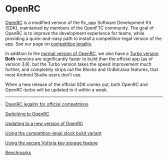 # OpenRC

[OpenRC](https://github.com/OpenFTC/OpenRC) is a modified version of the ftc_app Software Development Kit
(SDK), maintained by members of the OpenFTC community. The goal of OpenRC is to improve the development
experience for teams, while providing a quick-and-easy path to install a competition-legal version of the
app. See our page on [competition legality](legality).

In addition to the [normal version of OpenRC](https://github.com/OpenFTC/OpenRC), we also have a
[Turbo version](https://github.com/OpenFTC/OpenRC-turbo). **Both** versions are significantly faster to build
than the official app (as of version 3.6), but the Turbo version takes the speed improvement much further,
and completely strips out the Blocks and OnBotJava features, that most Android Studio users don't use.

When a new release of the official SDK comes out, both OpenRC and OpenRC-turbo will be updated to it within
a week.

***********************

[OpenRC legality for official competitions](legality)

[Switching to OpenRC](switching)

[Updating to a new version of OpenRC](updating)

[Using the competition-legal stock build variant](buildvariants)

[Using the secure Vuforia key storage feature](vuforia-key)

[Benchmarks](benchmarks)